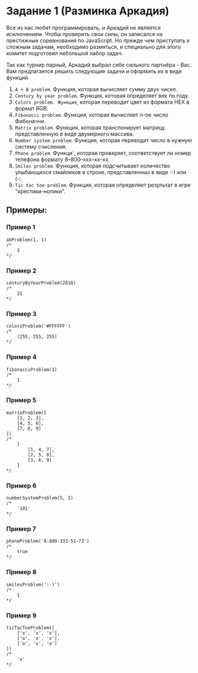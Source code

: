 # Задание 1 (Разминка Аркадия)

Все из нас любят программировать, и Аркадий не является исключением. Чтобы проверить свои силы, он записался на престижные соревнования по JavaScript. Но прежде чем приступать к сложным задачам, необходимо размяться, и специально для этого комитет подготовил небольшой набор задач.

Так как турнир парный, Аркадий выбрал себе сильного партнёра - Вас. Вам предлагается решить следующие задачи и оформить их в виде функций

1. `A + B problem`. Функция, которая вычисляет сумму двух чисел.
2. `Century by year problem`. Функция, которая определяет век по году.
3. `Colors problem. Функция`, которая переводит цвет из формата HEX в формат RGB.
4. `Fibonacci problem`. Функция, которая вычисляет n-ое число Фибоначчи.
5. `Matrix problem`. Функция, которая транспонирует матрицу, представленную в виде двумерного массива.
6. `Number system problem`. Функция, которая переводит число в нужную систему счисления.
7. `Phone problem`. Функци`, которая проверяет, соответствует ли номер телефона формату 8–800–xxx–xx–xx.
8. `Smiles problem`. Функция, которая подсчитывает количество улыбающихся смайликов в строке, представленных в виде :-) или (-:.
9. `Tic tac toe problem`. Функция, которая определяет результат в игре "крестики-нолики".


## Примеры:

### Пример 1
```
abProblem(1, 1)
/*
    2
*/
```

### Пример 2
```
centuryByYearProblem(2018)
/*
    21
*/
```

### Пример 3
```
colorsProblem('#FFFFFF')
/*
    (255, 255, 255)
*/
```

### Пример 4
```
fibonacciProblem(1)
/*
    1
*/
```

### Пример 5
```
matrixProblem([
    [1, 2, 3],
    [4, 5, 6],
    [7, 8, 9]
])
/*
    [
        [1, 4, 7],
        [2, 5, 8],
        [3, 6, 9]
    ]
*/
```

### Пример 6
```
numberSystemProblem(5, 2)
/*
    '101'
*/
```

### Пример 7
```
phoneProblem('8-800-333-51-73')
/*
    true
*/
```

### Пример 8
```
smilesProblem(':-)')
/*
    1
*/
```

### Пример 9
```
ticTacToeProblem([
    ['x', 'x', 'x'],
    ['o', 'o', 'x'],
    ['o', 'x', 'o']
])
/*
    'x'
*/
```
